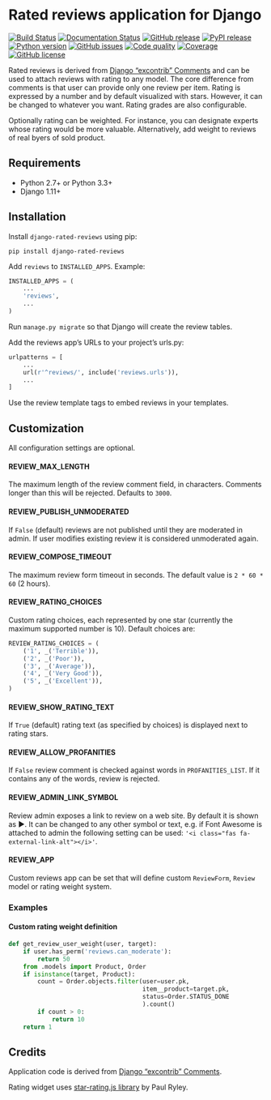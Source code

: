 # Rated reviews application for Django

[![Build Status](https://travis-ci.com/andreynovikov/django-rated-reviews.svg?branch=master)](https://travis-ci.com/andreynovikov/django-rated-reviews)
[![Documentation Status](https://img.shields.io/readthedocs/django-rated-reviews.svg?style=flat)](https://readthedocs.org/projects/django-rated-reviews/)
[![GitHub release](https://img.shields.io/github/release/andreynovikov/django-rated-reviews.svg)](https://github.com/andreynovikov/django-rated-reviews/releases/latest)
[![PyPI release](https://img.shields.io/pypi/v/django-rated-reviews.svg)](https://pypi.org/project/django-rated-reviews/)
[![Python version](https://img.shields.io/pypi/pyversions/django-rated-reviews.svg)](https://pypi.org/project/django-rated-reviews/)
[![GitHub issues](https://img.shields.io/github/issues/andreynovikov/django-rated-reviews.svg)](https://github.com/andreynovikov/django-rated-reviews/issues)
[![Code quality](https://img.shields.io/codacy/grade/fe2c36bbb12344318d0523148ae8e725.svg)](https://www.codacy.com/app/novikov/django-rated-reviews)
[![Coverage](https://img.shields.io/codacy/coverage/fe2c36bbb12344318d0523148ae8e725.svg)](https://www.codacy.com/app/novikov/django-rated-reviews)
[![GitHub license](https://img.shields.io/github/license/andreynovikov/django-rated-reviews.svg)](LICENSE)

Rated reviews is derived from [Django “excontrib” Comments](https://github.com/django/django-contrib-comments/) and can be used to attach reviews with rating to any model. The core difference from comments is that user can provide only one review per item. Rating is expressed by a number and by default visualized with stars. However, it can be changed to whatever you want. Rating grades are also configurable.

Optionally rating can be weighted. For instance, you can designate experts whose rating would be more valuable. Alternatively, add weight to reviews of real byers of sold product.

## Requirements

* Python 2.7+ or Python 3.3+
* Django 1.11+

## Installation

Install ```django-rated-reviews``` using pip:

```shell
pip install django-rated-reviews
```

Add ```reviews``` to ```INSTALLED_APPS```. Example:

```python
INSTALLED_APPS = (
    ...
    'reviews',
    ...
)
```

Run ```manage.py migrate``` so that Django will create the review tables.

Add the reviews app’s URLs to your project’s urls.py:

```python
urlpatterns = [
    ...
    url(r'^reviews/', include('reviews.urls')),
    ...
]
```

Use the review template tags to embed reviews in your templates.

## Customization

All configuration settings are optional.

#### REVIEW_MAX_LENGTH

The maximum length of the review comment field, in characters. Comments longer than this will be rejected. Defaults to ```3000```.

#### REVIEW_PUBLISH_UNMODERATED

If ```False``` (default) reviews are not published until they are moderated in admin. If user modifies existing review it is considered unmoderated again.

#### REVIEW_COMPOSE_TIMEOUT

The maximum review form timeout in seconds. The default value is ```2 * 60 * 60``` (2 hours).

#### REVIEW_RATING_CHOICES

Custom rating choices, each represented by one star (currently the maximum supported number is 10). Default choices are:

```python
REVIEW_RATING_CHOICES = (
    ('1', _('Terrible')),
    ('2', _('Poor')),
    ('3', _('Average')),
    ('4', _('Very Good')),
    ('5', _('Excellent')),
)
```

#### REVIEW_SHOW_RATING_TEXT

If ```True``` (default) rating text (as specified by choices) is displayed next to rating stars. 

#### REVIEW_ALLOW_PROFANITIES

If ```False``` review comment is checked against words in ```PROFANITIES_LIST```. If it contains any of the words, review is rejected.

#### REVIEW_ADMIN_LINK_SYMBOL

Review admin exposes a link to review on a web site. By default it is shown as &#9654;. It can be changed to any other symbol or text,
e.g. if Font Awesome is attached to admin the following setting can be used: ```'<i class="fas fa-external-link-alt"></i>'```.

#### REVIEW_APP

Custom reviews app can be set that will define custom ```ReviewForm```, ```Review``` model or rating weight system.

### Examples

#### Custom rating weight definition

```python
def get_review_user_weight(user, target):
    if user.has_perm('reviews.can_moderate'):
        return 50
    from .models import Product, Order
    if isinstance(target, Product):
        count = Order.objects.filter(user=user.pk,
                                     item__product=target.pk,
                                     status=Order.STATUS_DONE
                                     ).count()
        if count > 0:
            return 10
    return 1
```

## Credits

Application code is derived from [Django “excontrib” Comments](https://github.com/django/django-contrib-comments/).

Rating widget uses [star-rating.js library](https://github.com/pryley/star-rating.js) by Paul Ryley.
